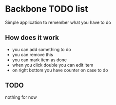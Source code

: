 # Backbone TODO list
Simple application to remember what you have to do

## How does it work
* you can add something to do
* you can remove this
* you can mark item as done
* when you click double you can edit item
* on right bottom you have counter on case to do

## TODO
nothing for now





